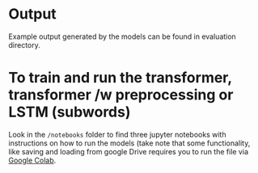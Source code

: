 # Output
Example output generated by the models can be found in evaluation directory.

# To train and run the transformer, transformer /w preprocessing or LSTM (subwords)
Look in the ```/notebooks``` folder to find three jupyter notebooks with instructions on how to run the models (take note that some functionality, like saving and loading from google Drive requires you to run the file via [Google Colab](https://colab.research.google.com).
